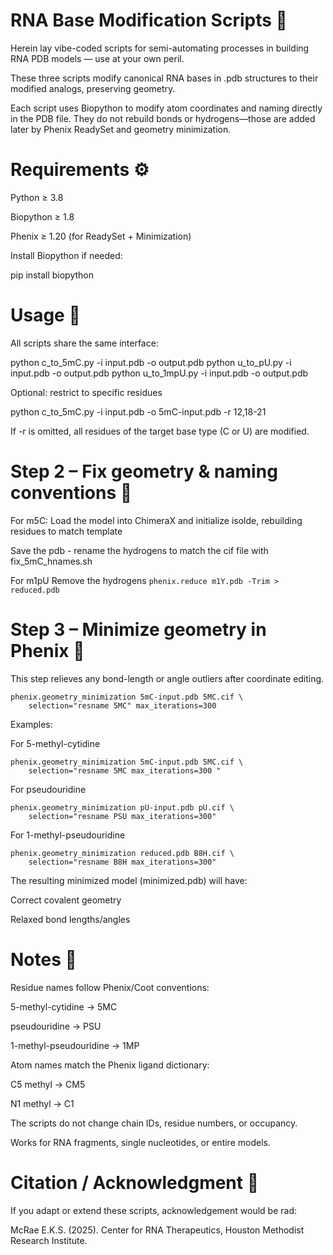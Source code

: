# RNA Base Modification Scripts 🧬 

Herein lay vibe-coded scripts for semi-automating processes in building RNA PDB models — use at your own peril.

These three scripts modify canonical RNA bases in .pdb structures to their modified analogs, preserving geometry.

Each script uses Biopython to modify atom coordinates and naming directly in the PDB file.
They do not rebuild bonds or hydrogens—those are added later by Phenix ReadySet and geometry minimization.

# Requirements ⚙️ 

Python ≥ 3.8

Biopython ≥ 1.8

Phenix ≥ 1.20 (for ReadySet + Minimization)

Install Biopython if needed:

pip install biopython

# Usage 🚀 

All scripts share the same interface:

python c_to_5mC.py -i input.pdb -o output.pdb
python u_to_pU.py  -i input.pdb -o output.pdb
python u_to_1mpU.py -i input.pdb -o output.pdb


Optional: restrict to specific residues

python c_to_5mC.py -i input.pdb -o 5mC-input.pdb -r 12,18-21


If -r is omitted, all residues of the target base type (C or U) are modified.

# Step 2 – Fix geometry & naming conventions 🔧

For m5C:
Load the model into ChimeraX and initialize isolde, rebuilding residues to match template

Save the pdb - rename the hydrogens to match the cif file with fix_5mC_hnames.sh

For m1pU
Remove the hydrogens
`phenix.reduce m1Y.pdb -Trim > reduced.pdb`

 
# Step 3 – Minimize geometry in Phenix 🔧

This step relieves any bond-length or angle outliers after coordinate editing.

```
phenix.geometry_minimization 5mC-input.pdb 5MC.cif \
    selection="resname 5MC" max_iterations=300
```


Examples:

For 5-methyl-cytidine
```
phenix.geometry_minimization 5mC-input.pdb 5MC.cif \
    selection="resname 5MC max_iterations=300 "
```

For pseudouridine
```
phenix.geometry_minimization pU-input.pdb pU.cif \
    selection="resname PSU max_iterations=300"
```

For 1-methyl-pseudouridine
```
phenix.geometry_minimization reduced.pdb B8H.cif \
    selection="resname B8H max_iterations=300"
```


The resulting minimized model (minimized.pdb) will have:

Correct covalent geometry

Relaxed bond lengths/angles

# Notes 🧠 

Residue names follow Phenix/Coot conventions:

5-methyl-cytidine → 5MC

pseudouridine → PSU

1-methyl-pseudouridine → 1MP

Atom names match the Phenix ligand dictionary:

C5 methyl → CM5

N1 methyl → C1

The scripts do not change chain IDs, residue numbers, or occupancy.

Works for RNA fragments, single nucleotides, or entire models.

# Citation / Acknowledgment 📜 

If you adapt or extend these scripts, acknowledgement would be rad:

McRae E.K.S. (2025).
Center for RNA Therapeutics, Houston Methodist Research Institute.

